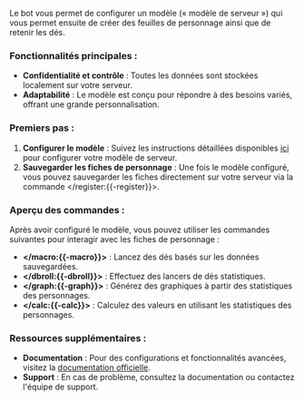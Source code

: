 Le bot vous permet de configurer un modèle (« modèle de serveur ») qui vous permet ensuite de créer des feuilles de personnage ainsi que de retenir les dés.

### Fonctionnalités principales :
- **Confidentialité et contrôle** : Toutes les données sont stockées localement sur votre serveur.
- **Adaptabilité** : Le modèle est conçu pour répondre à des besoins variés, offrant une grande personnalisation.

### Premiers pas :
1. **Configurer le modèle** : Suivez les instructions détaillées disponibles [ici](<https://dicelette.github.io/docs/sheet/model>) pour configurer votre modèle de serveur.
2. **Sauvegarder les fiches de personnage** : Une fois le modèle configuré, vous pouvez sauvegarder les fiches directement sur votre serveur via la commande </register:{{-register}}>.

### Aperçu des commandes :
Après avoir configuré le modèle, vous pouvez utiliser les commandes suivantes pour interagir avec les fiches de personnage :
- **</macro:{{-macro}}>** : Lancez des dés basés sur les données sauvegardées.
- **</dbroll:{{-dbroll}}>** : Effectuez des lancers de dés statistiques.
- **</graph:{{-graph}}>** : Générez des graphiques à partir des statistiques des personnages.
- **</calc:{{-calc}}>** : Calculez des valeurs en utilisant les statistiques des personnages.

### Ressources supplémentaires :
- **Documentation** : Pour des configurations et fonctionnalités avancées, visitez la [documentation officielle](<https://dicelette.github.io/>).
- **Support** : En cas de problème, consultez la documentation ou contactez l'équipe de support.